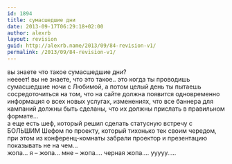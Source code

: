 ```yaml
---
id: 1894
title: сумасшедшие дни
date: 2013-09-17T06:29:18+02:00
author: alexrb
layout: revision
guid: http://alexrb.name/2013/09/84-revision-v1/
permalink: /2013/09/84-revision-v1/
---
```

вы знаете что такое сумасшедшие дни?  
неееет! вы не знаете, что это такое.. это когда ты проводишь сумасшедшие ночи с Любимой, а потом целый день ты пытаешь сосредоточиться на том, что на сайте должна появится одновременно информация о всех новых услугах, изменениях, что все баннера для кампаний должны быть сделаны, что их должны прислать в правильном формате&#8230;  
а еще есть шеф, который решил сделать статусную встречу с БОЛЬШИМ Шефом по проекту, который тихонько тек своим чередом, при этом из конференц-комнаты забрали проектор и презентацию показывать не на чем&#8230;  
жопа&#8230; я &#8211; жопа&#8230; мне &#8211; жопа&#8230;. черная жопа&#8230;. ууууу&#8230;..